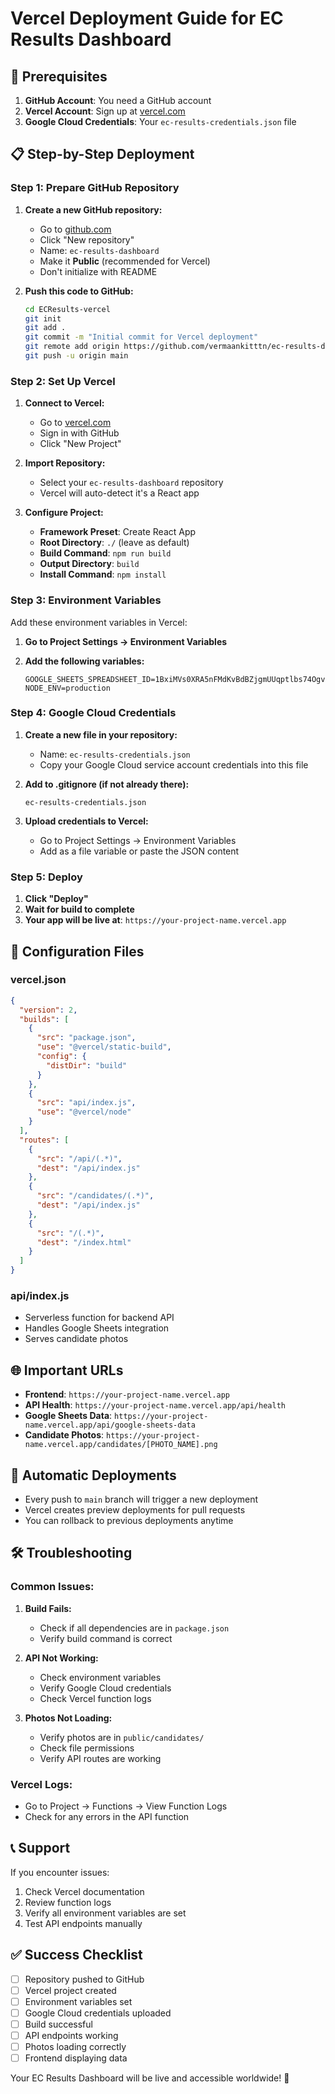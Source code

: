 # Vercel Deployment Guide for EC Results Dashboard

## 🚀 **Prerequisites**

1. **GitHub Account**: You need a GitHub account
2. **Vercel Account**: Sign up at [vercel.com](https://vercel.com)
3. **Google Cloud Credentials**: Your `ec-results-credentials.json` file

## 📋 **Step-by-Step Deployment**

### **Step 1: Prepare GitHub Repository**

1. **Create a new GitHub repository:**
   - Go to [github.com](https://github.com)
   - Click "New repository"
   - Name: `ec-results-dashboard`
   - Make it **Public** (recommended for Vercel)
   - Don't initialize with README

2. **Push this code to GitHub:**
   ```bash
   cd ECResults-vercel
   git init
   git add .
   git commit -m "Initial commit for Vercel deployment"
   git remote add origin https://github.com/vermaankitttn/ec-results-dashboard.git
   git push -u origin main
   ```

### **Step 2: Set Up Vercel**

1. **Connect to Vercel:**
   - Go to [vercel.com](https://vercel.com)
   - Sign in with GitHub
   - Click "New Project"

2. **Import Repository:**
   - Select your `ec-results-dashboard` repository
   - Vercel will auto-detect it's a React app

3. **Configure Project:**
   - **Framework Preset**: Create React App
   - **Root Directory**: `./` (leave as default)
   - **Build Command**: `npm run build`
   - **Output Directory**: `build`
   - **Install Command**: `npm install`

### **Step 3: Environment Variables**

Add these environment variables in Vercel:

1. **Go to Project Settings → Environment Variables**
2. **Add the following variables:**

   ```
   GOOGLE_SHEETS_SPREADSHEET_ID=1BxiMVs0XRA5nFMdKvBdBZjgmUUqptlbs74OgvE2upms
   NODE_ENV=production
   ```

### **Step 4: Google Cloud Credentials**

1. **Create a new file in your repository:**
   - Name: `ec-results-credentials.json`
   - Copy your Google Cloud service account credentials into this file

2. **Add to .gitignore (if not already there):**
   ```
   ec-results-credentials.json
   ```

3. **Upload credentials to Vercel:**
   - Go to Project Settings → Environment Variables
   - Add as a file variable or paste the JSON content

### **Step 5: Deploy**

1. **Click "Deploy"**
2. **Wait for build to complete**
3. **Your app will be live at**: `https://your-project-name.vercel.app`

## 🔧 **Configuration Files**

### **vercel.json**
```json
{
  "version": 2,
  "builds": [
    {
      "src": "package.json",
      "use": "@vercel/static-build",
      "config": {
        "distDir": "build"
      }
    },
    {
      "src": "api/index.js",
      "use": "@vercel/node"
    }
  ],
  "routes": [
    {
      "src": "/api/(.*)",
      "dest": "/api/index.js"
    },
    {
      "src": "/candidates/(.*)",
      "dest": "/api/index.js"
    },
    {
      "src": "/(.*)",
      "dest": "/index.html"
    }
  ]
}
```

### **api/index.js**
- Serverless function for backend API
- Handles Google Sheets integration
- Serves candidate photos

## 🌐 **Important URLs**

- **Frontend**: `https://your-project-name.vercel.app`
- **API Health**: `https://your-project-name.vercel.app/api/health`
- **Google Sheets Data**: `https://your-project-name.vercel.app/api/google-sheets-data`
- **Candidate Photos**: `https://your-project-name.vercel.app/candidates/[PHOTO_NAME].png`

## 🔄 **Automatic Deployments**

- Every push to `main` branch will trigger a new deployment
- Vercel creates preview deployments for pull requests
- You can rollback to previous deployments anytime

## 🛠️ **Troubleshooting**

### **Common Issues:**

1. **Build Fails:**
   - Check if all dependencies are in `package.json`
   - Verify build command is correct

2. **API Not Working:**
   - Check environment variables
   - Verify Google Cloud credentials
   - Check Vercel function logs

3. **Photos Not Loading:**
   - Verify photos are in `public/candidates/`
   - Check file permissions
   - Verify API routes are working

### **Vercel Logs:**
- Go to Project → Functions → View Function Logs
- Check for any errors in the API function

## 📞 **Support**

If you encounter issues:
1. Check Vercel documentation
2. Review function logs
3. Verify all environment variables are set
4. Test API endpoints manually

## ✅ **Success Checklist**

- [ ] Repository pushed to GitHub
- [ ] Vercel project created
- [ ] Environment variables set
- [ ] Google Cloud credentials uploaded
- [ ] Build successful
- [ ] API endpoints working
- [ ] Photos loading correctly
- [ ] Frontend displaying data

Your EC Results Dashboard will be live and accessible worldwide! 🎉
